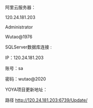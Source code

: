 阿里云服务器：

120.24.181.203

Administrator

Wutao@1976



SQLServer数据库连接 :

IP：120.24.181.203

账号：sa

密码：wutao@2020



YOYA项目更新地址：

路径 http://120.24.181.203:6739/Update/
